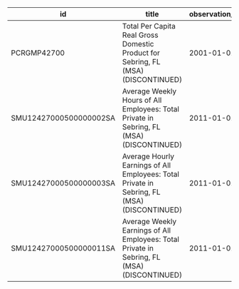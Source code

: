 | id                     | title                                                                                       | observation_start   | observation_end   |
|------------------------|---------------------------------------------------------------------------------------------|---------------------|-------------------|
| PCRGMP42700            | Total Per Capita Real Gross Domestic Product for Sebring, FL (MSA) (DISCONTINUED)           | 2001-01-01          | 2017-01-01        |
| SMU12427000500000002SA | Average Weekly Hours of All Employees: Total Private in Sebring, FL (MSA) (DISCONTINUED)    | 2011-01-01          | 2022-03-01        |
| SMU12427000500000003SA | Average Hourly Earnings of All Employees: Total Private in Sebring, FL (MSA) (DISCONTINUED) | 2011-01-01          | 2022-03-01        |
| SMU12427000500000011SA | Average Weekly Earnings of All Employees: Total Private in Sebring, FL (MSA) (DISCONTINUED) | 2011-01-01          | 2022-03-01        |